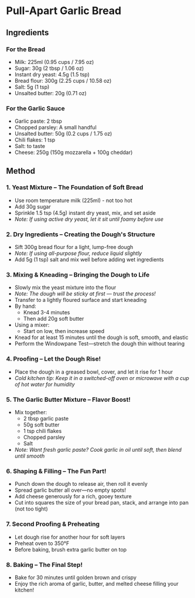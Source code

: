 # Pull-Apart Garlic Bread

## Ingredients

### For the Bread
- Milk: 225ml (0.95 cups / 7.95 oz)
- Sugar: 30g (2 tbsp / 1.06 oz)
- Instant dry yeast: 4.5g (1.5 tsp)
- Bread flour: 300g (2.25 cups / 10.58 oz)
- Salt: 5g (1 tsp)
- Unsalted butter: 20g (0.71 oz)

### For the Garlic Sauce
- Garlic paste: 2 tbsp
- Chopped parsley: A small handful
- Unsalted butter: 50g (0.2 cups / 1.75 oz)
- Chili flakes: 1 tsp
- Salt: to taste
- Cheese: 250g (150g mozzarella + 100g cheddar)

## Method

### 1. Yeast Mixture – The Foundation of Soft Bread
- Use room temperature milk (225ml) - not too hot
- Add 30g sugar
- Sprinkle 1.5 tsp (4.5g) instant dry yeast, mix, and set aside
- *Note: If using active dry yeast, let it sit until foamy before use*

### 2. Dry Ingredients – Creating the Dough's Structure
- Sift 300g bread flour for a light, lump-free dough
- *Note: If using all-purpose flour, reduce liquid slightly*
- Add 5g (1 tsp) salt and mix well before adding wet ingredients

### 3. Mixing & Kneading – Bringing the Dough to Life
- Slowly mix the yeast mixture into the flour
- *Note: The dough will be sticky at first — trust the process!*
- Transfer to a lightly floured surface and start kneading
- By hand:
  - Knead 3-4 minutes
  - Then add 20g soft butter
- Using a mixer:
  - Start on low, then increase speed
- Knead for at least 15 minutes until the dough is soft, smooth, and elastic
- Perform the Windowpane Test—stretch the dough thin without tearing

### 4. Proofing – Let the Dough Rise!
- Place the dough in a greased bowl, cover, and let it rise for 1 hour
- *Cold kitchen tip: Keep it in a switched-off oven or microwave with a cup of hot water for humidity*

### 5. The Garlic Butter Mixture – Flavor Boost!
- Mix together:
  - 2 tbsp garlic paste
  - 50g soft butter
  - 1 tsp chili flakes
  - Chopped parsley
  - Salt
- *Note: Want fresh garlic paste? Cook garlic in oil until soft, then blend until smooth*

### 6. Shaping & Filling – The Fun Part!
- Punch down the dough to release air, then roll it evenly
- Spread garlic butter all over—no empty spots!
- Add cheese generously for a rich, gooey texture
- Cut into squares the size of your bread pan, stack, and arrange into pan (not too tight)

### 7. Second Proofing & Preheating
- Let dough rise for another hour for soft layers
- Preheat oven to 350°F
- Before baking, brush extra garlic butter on top

### 8. Baking – The Final Step!
- Bake for 30 minutes until golden brown and crispy
- Enjoy the rich aroma of garlic, butter, and melted cheese filling your kitchen!